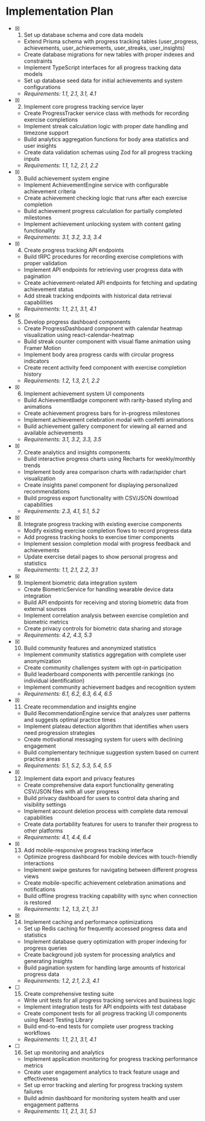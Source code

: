 # Implementation Plan

- [x] 1. Set up database schema and core data models
  - Extend Prisma schema with progress tracking tables (user_progress, achievements, user_achievements, user_streaks, user_insights)
  - Create database migrations for new tables with proper indexes and constraints
  - Implement TypeScript interfaces for all progress tracking data models
  - Set up database seed data for initial achievements and system configurations
  - _Requirements: 1.1, 2.1, 3.1, 4.1_

- [x] 2. Implement core progress tracking service layer
  - Create ProgressTracker service class with methods for recording exercise completions
  - Implement streak calculation logic with proper date handling and timezone support
  - Build analytics aggregation functions for body area statistics and user insights
  - Create data validation schemas using Zod for all progress tracking inputs
  - _Requirements: 1.1, 1.2, 2.1, 2.2_

- [x] 3. Build achievement system engine
  - Implement AchievementEngine service with configurable achievement criteria
  - Create achievement checking logic that runs after each exercise completion
  - Build achievement progress calculation for partially completed milestones
  - Implement achievement unlocking system with content gating functionality
  - _Requirements: 3.1, 3.2, 3.3, 3.4_

- [x] 4. Create progress tracking API endpoints
  - Build tRPC procedures for recording exercise completions with proper validation
  - Implement API endpoints for retrieving user progress data with pagination
  - Create achievement-related API endpoints for fetching and updating achievement status
  - Add streak tracking endpoints with historical data retrieval capabilities
  - _Requirements: 1.1, 2.1, 3.1, 4.1_

- [x] 5. Develop progress dashboard components
  - Create ProgressDashboard component with calendar heatmap visualization using react-calendar-heatmap
  - Build streak counter component with visual flame animation using Framer Motion
  - Implement body area progress cards with circular progress indicators
  - Create recent activity feed component with exercise completion history
  - _Requirements: 1.2, 1.3, 2.1, 2.2_

- [x] 6. Implement achievement system UI components
  - Build AchievementBadge component with rarity-based styling and animations
  - Create achievement progress bars for in-progress milestones
  - Implement achievement celebration modal with confetti animations
  - Build achievement gallery component for viewing all earned and available achievements
  - _Requirements: 3.1, 3.2, 3.3, 3.5_

- [x] 7. Create analytics and insights components
  - Build interactive progress charts using Recharts for weekly/monthly trends
  - Implement body area comparison charts with radar/spider chart visualization
  - Create insights panel component for displaying personalized recommendations
  - Build progress export functionality with CSV/JSON download capabilities
  - _Requirements: 2.3, 4.1, 5.1, 5.2_

- [x] 8. Integrate progress tracking with existing exercise components
  - Modify existing exercise completion flows to record progress data
  - Add progress tracking hooks to exercise timer components
  - Implement session completion modal with progress feedback and achievements
  - Update exercise detail pages to show personal progress and statistics
  - _Requirements: 1.1, 2.1, 2.2, 3.1_

- [x] 9. Implement biometric data integration system
  - Create BiometricService for handling wearable device data integration
  - Build API endpoints for receiving and storing biometric data from external sources
  - Implement correlation analysis between exercise completion and biometric metrics
  - Create privacy controls for biometric data sharing and storage
  - _Requirements: 4.2, 4.3, 5.3_

- [x] 10. Build community features and anonymized statistics
  - Implement community statistics aggregation with complete user anonymization
  - Create community challenges system with opt-in participation
  - Build leaderboard components with percentile rankings (no individual identification)
  - Implement community achievement badges and recognition system
  - _Requirements: 6.1, 6.2, 6.3, 6.4, 6.5_

- [x] 11. Create recommendation and insights engine
  - Build RecommendationEngine service that analyzes user patterns and suggests optimal practice times
  - Implement plateau detection algorithm that identifies when users need progression strategies
  - Create motivational messaging system for users with declining engagement
  - Build complementary technique suggestion system based on current practice areas
  - _Requirements: 5.1, 5.2, 5.3, 5.4, 5.5_

- [x] 12. Implement data export and privacy features
  - Create comprehensive data export functionality generating CSV/JSON files with all user progress
  - Build privacy dashboard for users to control data sharing and visibility settings
  - Implement account deletion process with complete data removal capabilities
  - Create data portability features for users to transfer their progress to other platforms
  - _Requirements: 4.1, 4.4, 6.4_

- [x] 13. Add mobile-responsive progress tracking interface
  - Optimize progress dashboard for mobile devices with touch-friendly interactions
  - Implement swipe gestures for navigating between different progress views
  - Create mobile-specific achievement celebration animations and notifications
  - Build offline progress tracking capability with sync when connection is restored
  - _Requirements: 1.2, 1.3, 2.1, 3.1_

- [x] 14. Implement caching and performance optimizations
  - Set up Redis caching for frequently accessed progress data and statistics
  - Implement database query optimization with proper indexing for progress queries
  - Create background job system for processing analytics and generating insights
  - Build pagination system for handling large amounts of historical progress data
  - _Requirements: 1.2, 2.1, 2.3, 4.1_

- [ ] 15. Create comprehensive testing suite
  - Write unit tests for all progress tracking services and business logic
  - Implement integration tests for API endpoints with test database
  - Create component tests for all progress tracking UI components using React Testing Library
  - Build end-to-end tests for complete user progress tracking workflows
  - _Requirements: 1.1, 2.1, 3.1, 4.1_

- [ ] 16. Set up monitoring and analytics
  - Implement application monitoring for progress tracking performance metrics
  - Create user engagement analytics to track feature usage and effectiveness
  - Set up error tracking and alerting for progress tracking system failures
  - Build admin dashboard for monitoring system health and user engagement patterns
  - _Requirements: 1.1, 2.1, 3.1, 5.1_